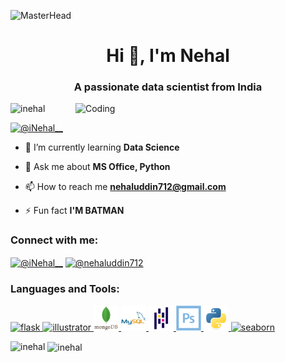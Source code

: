 ![MasterHead](https://static.vecteezy.com/system/resources/previews/001/759/768/non_2x/data-scientist-word-banner-vector.jpg)
<h1 align="center">Hi 👋, I'm Nehal</h1>
<h3 align="center">A passionate data scientist from India</h3>
<img align="right" alt="Coding" width="400" src="https://cdn.dribbble.com/users/926537/screenshots/4502924/python-2.gif">

<p align="left"> <img src="https://komarev.com/ghpvc/?username=inehal&label=Profile%20views&color=0e75b6&style=flat" alt="inehal" /> </p>

<p align="left"> <a href="https://twitter.com/@iNehal__" target="blank"><img src="https://img.shields.io/twitter/follow/@iNehal__?logo=twitter&style=for-the-badge" alt="@iNehal__" /></a> </p>

- 🌱 I’m currently learning **Data Science**

- 💬 Ask me about **MS Office, Python**

- 📫 How to reach me **nehaluddin712@gmail.com**

- ⚡ Fun fact **I'M BATMAN**

<h3 align="left">Connect with me:</h3>
<p align="left">
<a href="https://twitter.com/@iNehal__" target="blank"><img align="center" src="https://raw.githubusercontent.com/rahuldkjain/github-profile-readme-generator/master/src/images/icons/Social/twitter.svg" alt="@iNehal__" height="30" width="40" /></a>
<a href="https://www.hackerrank.com/nehaluddin712" target="blank"><img align="center" src="https://raw.githubusercontent.com/rahuldkjain/github-profile-readme-generator/master/src/images/icons/Social/hackerrank.svg" alt="@nehaluddin712" height="30" width="40" /></a>
</p>

<h3 align="left">Languages and Tools:</h3>
<p align="left"> <a href="https://flask.palletsprojects.com/" target="_blank" rel="noreferrer"> <img src="https://www.vectorlogo.zone/logos/pocoo_flask/pocoo_flask-icon.svg" alt="flask" width="40" height="40"/> </a> <a href="https://www.adobe.com/in/products/illustrator.html" target="_blank" rel="noreferrer"> <img src="https://www.vectorlogo.zone/logos/adobe_illustrator/adobe_illustrator-icon.svg" alt="illustrator" width="40" height="40"/> </a> <a href="https://www.mongodb.com/" target="_blank" rel="noreferrer"> <img src="https://raw.githubusercontent.com/devicons/devicon/master/icons/mongodb/mongodb-original-wordmark.svg" alt="mongodb" width="40" height="40"/> </a> <a href="https://www.mysql.com/" target="_blank" rel="noreferrer"> <img src="https://raw.githubusercontent.com/devicons/devicon/master/icons/mysql/mysql-original-wordmark.svg" alt="mysql" width="40" height="40"/> </a> <a href="https://pandas.pydata.org/" target="_blank" rel="noreferrer"> <img src="https://raw.githubusercontent.com/devicons/devicon/2ae2a900d2f041da66e950e4d48052658d850630/icons/pandas/pandas-original.svg" alt="pandas" width="40" height="40"/> </a> <a href="https://www.photoshop.com/en" target="_blank" rel="noreferrer"> <img src="https://raw.githubusercontent.com/devicons/devicon/master/icons/photoshop/photoshop-line.svg" alt="photoshop" width="40" height="40"/> </a> <a href="https://www.python.org" target="_blank" rel="noreferrer"> <img src="https://raw.githubusercontent.com/devicons/devicon/master/icons/python/python-original.svg" alt="python" width="40" height="40"/> </a> <a href="https://seaborn.pydata.org/" target="_blank" rel="noreferrer"> <img src="https://seaborn.pydata.org/_images/logo-mark-lightbg.svg" alt="seaborn" width="40" height="40"/> </a> </p>

<p><img align="left" src="https://github-readme-stats.vercel.app/api/top-langs?username=inehal&show_icons=true&locale=en&layout=compact" alt="inehal" /></p>

<p>&nbsp;<img align="center" src="https://github-readme-stats.vercel.app/api?username=inehal&show_icons=true&locale=en" alt="inehal" /></p>
